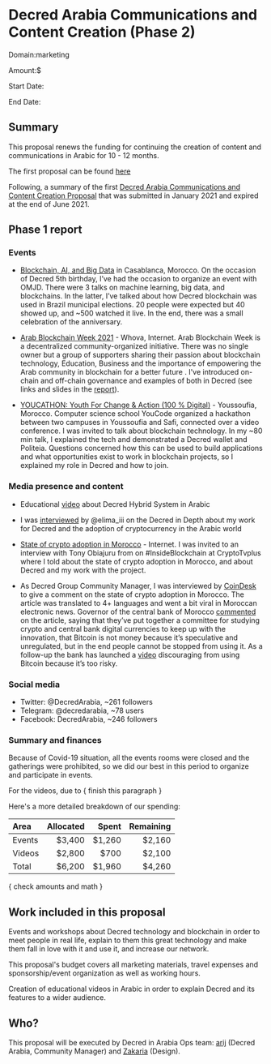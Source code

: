 # Decred Arabia Communications and Content Creation (Phase 2)

Domain:marketing

Amount:$

Start Date: 

End Date: 

## Summary

This proposal renews the funding for continuing the creation of content and communications in Arabic for 10 - 12 months.

The first proposal can be found [here](https://proposals.decred.org/proposals/d0c32d5)

Following, a summary of the first [Decred Arabia Communications and Content Creation Proposal](https://proposals.decred.org/proposals/d0c32d5) that was submitted in January 2021 and expired at the end of June 2021.

## Phase 1 report

### Events

* [Blockchain, AI, and Big Data](https://decredcommunity.github.io/events/index/20210206.1) in Casablanca, Morocco. On the occasion of Decred 5th birthday, I’ve had the occasion to organize an event with OMJD. There were 3 talks on machine learning, big data, and blockchains. In the latter, I’ve talked about how Decred blockchain was used in Brazil municipal elections. 20 people were expected but 40 showed up, and ~500 watched it live. In the end, there was a small celebration of the anniversary.

* [Arab Blockchain Week 2021](https://decredcommunity.github.io/events/index/20210612.1) - Whova, Internet. Arab Blockchain Week is a decentralized community-organized initiative. There was no single owner but a group of supporters sharing their passion about blockchain technology, Education, Business and the importance of empowering the Arab community in blockchain for a better future . I've introduced on-chain and off-chain governance and examples of both in Decred (see links and slides in the [report](https://decredcommunity.github.io/events/index/20210612.1)).

* [YOUCATHON: Youth For Change & Action (100 % Digital)](https://decredcommunity.github.io/events/index/20210710.1) - Youssoufia, Morocco. Computer science school YouCode organized a hackathon between two campuses in Youssoufia and Safi, connected over a video conference. I was invited to talk about blockchain technology. In my ~80 min talk, I explained the tech and demonstrated a Decred wallet and Politeia. Questions concerned how this can be used to build applications and what opportunities exist to work in blockchain projects, so I explained my role in Decred and how to join.

### Media presence and content

* Educational [video](https://youtu.be/k6xXL_ttSDI) about Decred Hybrid System in Arabic

* I was [interviewed](https://youtu.be/hUXk1GWhE-0) by @elima\_iii on the Decred in Depth about my work for Decred and the adoption of cryptocurrency in the Arabic world

* [State of crypto adoption in Morocco](https://decredcommunity.github.io/events/index/20210315.1) - Internet. I was invited to an interview with Tony Obiajuru from on #InsideBlockchain at CryptoTvplus where I told about the state of crypto adoption in Morocco, and about Decred and my work with the project.

* As Decred Group Community Manager, I was interviewed by [CoinDesk](https://www.coindesk.com/crypto-is-banned-in-morocco-but-bitcoin-purchases-are-soaring) to give a comment on the state of crypto adoption in Morocco. The article was translated to 4+ languages and went a bit viral in Moroccan electronic news. Governor of the central bank of Morocco [commented](https://youtu.be/yWLNOlKbhtc) on the article, saying that they’ve put together a committee for studying crypto and central bank digital currencies to keep up with the innovation, that Bitcoin is not money because it’s speculative and unregulated, but in the end people cannot be stopped from using it. As a follow-up the bank has launched a [video](https://youtu.be/38N24GrUTxY) discouraging from using Bitcoin because it’s too risky.

### Social media

* Twitter: @DecredArabia, ~261 followers
* Telegram: @decredarabia, ~78 users
* Facebook: DecredArabia, ~246 followers

### Summary and finances

Because of Covid-19 situation, all the events rooms were closed and the gatherings were prohibited, so we did our best in this period to organize and participate in events.

For the videos, due to { finish this paragraph }

Here's a more detailed breakdown of our spending:

| Area    | Allocated | Spent  | Remaining |
|:--------|----------:|-------:|----------:|
| Events  |    $3,400 | $1,260 |    $2,160 |
| Videos  |    $2,800 |   $700 |    $2,100 |
| Total   |    $6,200 | $1,960 |    $4,260 |

{ check amounts and math }

## Work included in this proposal

Events and workshops about Decred technology and blockchain in order to meet people in real life, explain to them this great technology and make them fall in love with it and use it, and increase our network.

This proposal's budget covers all marketing materials, travel expenses and sponsorship/event organization as well as working hours.

Creation of educational videos in Arabic in order to explain Decred and its features to a wider audience.

## Who?

This proposal will be executed by Decred in Arabia Ops team: [arij](https://twitter.com/in_insaf) (Decred Arabia, Community Manager) and [Zakaria](https://twitter.com/aithzakaria1) (Design).
